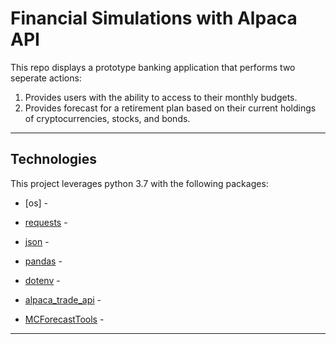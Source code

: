 # Financial Simulations with Alpaca API

This repo displays a prototype banking application that performs two seperate actions:

1) Provides users with the ability to access to their monthly budgets. 
2) Provides forecast for a retirement plan based on their current holdings of cryptocurrencies, stocks, and bonds.

---

## Technologies

This project leverages python 3.7 with the following packages:

* [os] - 

* [requests](https://github.com/psf/requests) - 

* [json](https://github.com/nlohmann/json) -

* [pandas](https://github.com/pandas-dev/pandas) - 

* [dotenv](https://github.com/motdotla/dotenv) - 

* [alpaca_trade_api](https://github.com/alpacahq/alpaca-trade-api-python) - 

* [MCForecastTools](https://github.com/Anu86/MCForecastTools) - 


---
